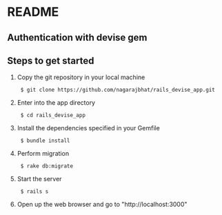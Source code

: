 README
======

Authentication with devise gem
------------------------------

Steps to get started
--------------------



1. Copy the git repository in your local machine

    	$ git clone https://github.com/nagarajbhat/rails_devise_app.git


2. Enter into the app directory

		$ cd rails_devise_app


3. Install the dependencies specified in your Gemfile

		$ bundle install


4. Perform migration

		$ rake db:migrate


5. Start the server

		$ rails s


6. Open up the web browser and go to "http://localhost:3000"

